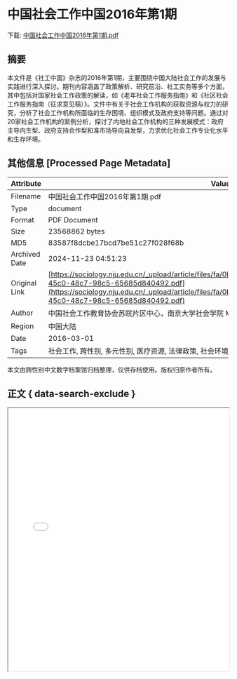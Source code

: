 # 中国社会工作中国2016年第1期

<!-- tcd_download_link -->
下载: <a href="../中国社会工作中国2016年第1期.pdf" download>中国社会工作中国2016年第1期.pdf</a>
<!-- tcd_download_link_end -->

## 摘要

<!-- tcd_abstract -->
本文件是《社工中国》杂志的2016年第1期，主要围绕中国大陆社会工作的发展与实践进行深入探讨。期刊内容涵盖了政策解析、研究前沿、社工实务等多个方面，其中包括对国家社会工作政策的解读，如《老年社会工作服务指南》和《社区社会工作服务指南（征求意见稿）》。文件中有关于社会工作机构的获取资源与权力的研究，分析了社会工作机构所面临的生存困境、组织模式及政府支持等问题。通过对20家社会工作机构的案例分析，探讨了内地社会工作机构的三种发展模式：政府主导内生型、政府支持合作型和准市场导向自发型，力求优化社会工作专业化水平和生存环境。

<!-- tcd_abstract_end -->

## 其他信息 [Processed Page Metadata]

| Attribute       | Value                                  |
|-----------------|----------------------------------------|
| Filename        | 中国社会工作中国2016年第1期.pdf                             |
| Type            | document                                 |
| Format          | PDF Document                               |
| Size            | 23568862 bytes                           |
| MD5             | 83587f8dcbe17bcd7be51c27f028f68b                                  |
| Archived Date   | 2024-11-23 04:51:23                             |
| Original Link   | [https://sociology.nju.edu.cn/_upload/article/files/fa/0b/d6129e01417fae9dfcbb6e09d0a2/8baf2399-45c0-48c7-98c5-65685d840492.pdf](https://sociology.nju.edu.cn/_upload/article/files/fa/0b/d6129e01417fae9dfcbb6e09d0a2/8baf2399-45c0-48c7-98c5-65685d840492.pdf)                         |
| Author          | 中国社会工作教育协会苏皖片区中心，南京大学社会学院 MSW 中心                               |
| Region          | 中国大陆                               |
| Date            | 2016-03-01                                 |
| Tags            | 社会工作, 跨性别, 多元性别, 医疗资源, 法律政策, 社会环境, 生存现状, 中国社会工作, 政府政策, 社会服务                                 |

本文由跨性别中文数字档案馆归档整理，仅供存档使用。版权归原作者所有。


## 正文 { data-search-exclude }

<!-- tcd_main_text -->
<iframe src="../中国社会工作中国2016年第1期.pdf" width="100%" height="600px">
    <p>无法显示PDF，请下载查看。</p>
</iframe>
<!-- tcd_main_text_end -->

